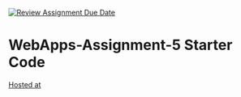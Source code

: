 [![Review Assignment Due Date](https://classroom.github.com/assets/deadline-readme-button-24ddc0f5d75046c5622901739e7c5dd533143b0c8e959d652212380cedb1ea36.svg)](https://classroom.github.com/a/7kKA03Up)
# WebApps-Assignment-5 Starter Code
[Hosted at]( https://44-563-webapps-f23.github.io/44563-webapps-f23-assignment5-venkateswararo/cities.html)
